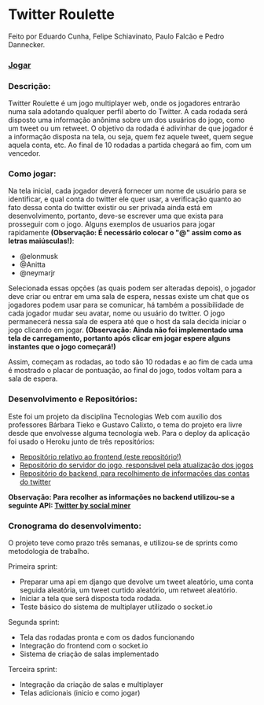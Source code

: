 # Twitter Roulette

Feito por Eduardo Cunha, Felipe Schiavinato, Paulo Falcão e Pedro Dannecker.

### [Jogar](https://twitter-roulette.herokuapp.com/)

### Descrição:
Twitter Roulette é um jogo multiplayer web, onde os jogadores entrarão numa sala adotando qualquer perfil aberto do Twitter. A cada rodada será disposto uma informação anônima sobre um dos usuários do jogo, como um tweet ou um retweet. O objetivo da rodada é adivinhar de que jogador é a informação disposta na tela, ou seja, quem fez aquele tweet, quem segue aquela conta, etc. Ao final de 10 rodadas a partida chegará ao fim, com um vencedor. 

### Como jogar:
Na tela inicial, cada jogador deverá fornecer um nome de usuário para se identificar, e qual conta do twitter ele quer usar, a verificação quanto ao fato dessa conta do twitter existir ou ser privada ainda está em desenvolvimento, portanto, deve-se escrever uma que exista para prosseguir com o jogo.
Alguns exemplos de usuarios para jogar rapidamente **(Observação: É necessário colocar o "@" assim como as letras maiúsculas!)**:
- @elonmusk
- @Anitta
- @neymarjr

Selecionada essas opções (as quais podem ser alteradas depois), o jogador deve criar ou entrar em uma sala de espera, nessas existe um chat que os jogadores podem usar para se comunicar, há também a possibilidade de cada jogador mudar seu avatar, nome ou usuário do twitter.
O jogo permanecerá nessa sala de espera até que o host da sala decida iniciar o jogo clicando em jogar. **(Observação: Ainda não foi implementado uma tela de carregamento, portanto após clicar em jogar espere alguns instantes que o jogo começará!)**

Assim, começam as rodadas, ao todo são 10 rodadas e ao fim de cada uma é mostrado o placar de pontuação, ao final do jogo, todos voltam para a sala de espera.

### Desenvolvimento e Repositórios:
Este foi um projeto da disciplina Tecnologias Web com auxilio dos professores Bárbara Tieko e Gustavo Calixto, o tema do projeto era livre desde que envolvesse alguma tecnologia web. Para o deploy da aplicação foi usado o Heroku junto de três repositórios:
- [Repositório relativo ao frontend (este repositório!)](https://github.com/insper-tecnologias-web/projeto-3-twitterroulette)
- [Repositório do servidor do jogo, responsável pela atualização dos jogos](https://github.com/Paulofalcao2002/twitterRouletteSocket)
- [Repositório do backend, para recolhimento de informações das contas do twitter](https://github.com/Paulofalcao2002/twitter_roulette_backend)

**Observação: Para recolher as informações no backend utilizou-se a seguinte API: [Twitter by social miner](https://rapidapi.com/socialminer/api/twitter32/)**

### Cronograma do desenvolvimento:
O projeto teve como prazo três semanas, e utilizou-se de sprints como metodologia de trabalho.

Primeira sprint: 
- Preparar uma api em django que devolve um tweet aleatório, uma conta seguida aleatória, um tweet curtido aleatório, um retweet aleatório.
- Iniciar a tela que será disposta toda rodada.
- Teste básico do sistema de multiplayer utilizado o socket.io

Segunda sprint:
- Tela das rodadas pronta e com os dados funcionando
- Integração do frontend com o socket.io
- Sistema de criação de salas implementado

Terceira sprint:
- Integração da criação de salas e multiplayer
- Telas adicionais (inicio e como jogar) 
